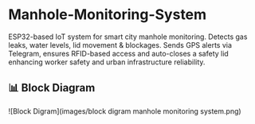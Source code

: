 # Manhole-Monitoring-System
ESP32-based IoT system for smart city manhole monitoring. Detects gas leaks, water levels, lid movement &amp; blockages. Sends GPS alerts via Telegram, ensures RFID-based access and auto-closes a safety lid enhancing worker safety and urban infrastructure reliability.

## 📊 Block Diagram

![Block Digram](images/block digram manhole monitoring system.png)
